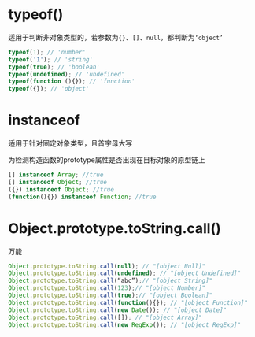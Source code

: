 # typeof()

适用于判断非对象类型的，若参数为`{}`、`[]`、`null`，都判断为`‘object’`

```javascript
typeof(1); // 'number'
typeof('1'); // 'string'
typeof(true); // 'boolean'
typeof(undefined); // 'undefined'
typeof(function (){}); // 'function'
typeof({}); // 'object'
```



# instanceof

适用于针对固定对象类型，且首字母大写

为检测构造函数的prototype属性是否出现在目标对象的原型链上

```javascript
[] instanceof Array; //true
[] instanceof Object; //true
({}) instanceof Object; //true
(function(){}) instanceof Function; //true
```



# Object.prototype.toString.call()

万能

```javascript
Object.prototype.toString.call(null); // "[object Null]"
Object.prototype.toString.call(undefined); // "[object Undefined]"
Object.prototype.toString.call(“abc”);// "[object String]"
Object.prototype.toString.call(123);// "[object Number]"
Object.prototype.toString.call(true);// "[object Boolean]"
Object.prototype.toString.call(function(){}); // "[object Function]"
Object.prototype.toString.call(new Date()); // "[object Date]"
Object.prototype.toString.call([]); // "[object Array]"
Object.prototype.toString.call(new RegExp()); // "[object RegExp]"
```

